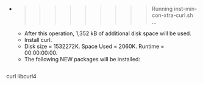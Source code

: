 * >>>>>>>>> Running inst-min-con-xtra-curl.sh ...
  * After this operation, 1,352 kB of additional disk space will be used.
  * Install curl.
  * Disk size = 1532272K. Space Used = 2060K. Runtime = 00:00:00:00.
  * The following NEW packages will be installed:
  ```bash
curl libcurl4
  ```
